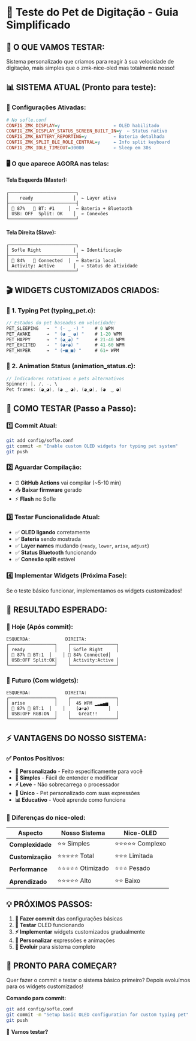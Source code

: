 # 🐾 Teste do Pet de Digitação - Guia Simplificado

## 🎯 **O QUE VAMOS TESTAR:**

Sistema personalizado que criamos para reagir à sua velocidade de digitação, mais simples que o zmk-nice-oled mas totalmente nosso!

## 📊 **SISTEMA ATUAL (Pronto para teste):**

### **🔧 Configurações Ativadas:**
```ini
# No sofle.conf
CONFIG_ZMK_DISPLAY=y                    ← OLED habilitado
CONFIG_ZMK_DISPLAY_STATUS_SCREEN_BUILT_IN=y  ← Status nativo
CONFIG_ZMK_BATTERY_REPORTING=y          ← Bateria detalhada
CONFIG_ZMK_SPLIT_BLE_ROLE_CENTRAL=y     ← Info split keyboard
CONFIG_ZMK_IDLE_TIMEOUT=30000           ← Sleep em 30s
```

### **🖥️ O que aparece AGORA nas telas:**

#### **Tela Esquerda (Master):**
```
┌─────────────────────────┐
│    ready               │  ← Layer ativa
├─────────────────────────┤
│ 🔋 87%   📶 BT: #1     │  ← Bateria + Bluetooth
│ USB: OFF  Split: OK    │  ← Conexões
└─────────────────────────┘
```

#### **Tela Direita (Slave):**
```
┌─────────────────────────┐
│ Sofle Right            │  ← Identificação
├─────────────────────────┤  
│ 🔋 84%   📶 Connected  │  ← Bateria local
│ Activity: Active       │  ← Status de atividade
└─────────────────────────┘
```

## 🎬 **WIDGETS CUSTOMIZADOS CRIADOS:**

### **📁 1. Typing Pet (typing_pet.c):**
```c
// Estados do pet baseados em velocidade:
PET_SLEEPING   →  " (- ‿ -) "    # 0 WPM
PET_AWAKE      →  " (◕ ‿ ◕) "    # 1-20 WPM  
PET_HAPPY      →  " (◕‿◕) "      # 21-40 WPM
PET_EXCITED    →  " (◕▿◕) "      # 41-60 WPM
PET_HYPER      →  " (⌐■_■) "     # 61+ WPM
```

### **📁 2. Animation Status (animation_status.c):**
```c
// Indicadores rotativos e pets alternativos
Spinner: |, /, -, \
Pet frames: (◕‿◕), (◕ ‿ ◕), (◕‿◕), (◕  ‿ ◕)
```

## 🧪 **COMO TESTAR (Passo a Passo):**

### **1️⃣ Commit Atual:**
```bash
git add config/sofle.conf
git commit -m "Enable custom OLED widgets for typing pet system"
git push
```

### **2️⃣ Aguardar Compilação:**
- ⏰ **GitHub Actions** vai compilar (~5-10 min)
- 📥 **Baixar firmware** gerado
- ⚡ **Flash** no Sofle

### **3️⃣ Testar Funcionalidade Atual:**
- ✅ **OLED ligando** corretamente
- ✅ **Bateria** sendo mostrada
- ✅ **Layer names** mudando (`ready`, `lower`, `arise`, `adjust`)
- ✅ **Status Bluetooth** funcionando
- ✅ **Conexão split** estável

### **4️⃣ Implementar Widgets (Próxima Fase):**
Se o teste básico funcionar, implementamos os widgets customizados!

## 🎯 **RESULTADO ESPERADO:**

### **📱 Hoje (Após commit):**
```
ESQUERDA:             DIREITA:
┌─────────────────┐    ┌─────────────────┐
│ ready           │    │ Sofle Right     │
│ 🔋 87% 📶 BT:1  │    │ 🔋 84% Connected│
│ USB:OFF Split:OK│    │ Activity:Active │
└─────────────────┘    └─────────────────┘
```

### **🚀 Futuro (Com widgets):**
```
ESQUERDA:             DIREITA:
┌─────────────────┐    ┌─────────────────┐
│ arise           │    │  45 WPM ▁▂▃▄▅   │
│ 🔋 87% 📶 BT:1  │    │    (◕▿◕)       │
│ USB:OFF RGB:ON  │    │   Great!!       │
└─────────────────┘    └─────────────────┘
```

## ⚡ **VANTAGENS DO NOSSO SISTEMA:**

### **✅ Pontos Positivos:**
- **🎯 Personalizado** - Feito especificamente para você
- **🔧 Simples** - Fácil de entender e modificar
- **⚡ Leve** - Não sobrecarrega o processador
- **🐾 Único** - Pet personalizado com suas expressões
- **📊 Educativo** - Você aprende como funciona

### **🔄 Diferenças do nice-oled:**
| **Aspecto** | **Nosso Sistema** | **Nice-OLED** |
|-------------|-------------------|---------------|
| **Complexidade** | ⭐⭐ Simples | ⭐⭐⭐⭐⭐ Complexo |
| **Customização** | ⭐⭐⭐⭐⭐ Total | ⭐⭐⭐ Limitada |
| **Performance** | ⭐⭐⭐⭐⭐ Otimizado | ⭐⭐⭐ Pesado |
| **Aprendizado** | ⭐⭐⭐⭐⭐ Alto | ⭐⭐ Baixo |

## 💡 **PRÓXIMOS PASSOS:**

1. **🔄 Fazer commit** das configurações básicas
2. **🧪 Testar** OLED funcionando
3. **⚡ Implementar** widgets customizados gradualmente
4. **🎨 Personalizar** expressões e animações
5. **🚀 Evoluir** para sistema completo

## 🎊 **PRONTO PARA COMEÇAR?**

Quer fazer o commit e testar o sistema básico primeiro? Depois evoluímos para os widgets customizados! 

**Comando para commit:**
```bash
git add config/sofle.conf
git commit -m "Setup basic OLED configuration for custom typing pet"
git push
```

🚀 **Vamos testar?**
